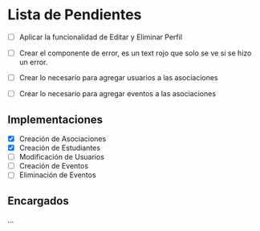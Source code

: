 # Lista de Pendientes
- [ ] Aplicar la funcionalidad de Editar y Eliminar Perfil
- [ ] Crear el componente de error, es un text rojo que solo se ve si se hizo un error.
- [ ] Crear lo necesario para agregar usuarios a las asociaciones
- [ ] Crear lo necesario para agregar eventos a las asociaciones


## Implementaciones
- [x] Creación de Asociaciones
- [x] Creación de Estudiantes
- [ ] Modificación de Usuarios
- [ ] Creación de Eventos
- [ ] Eliminación de Eventos
## Encargados
...